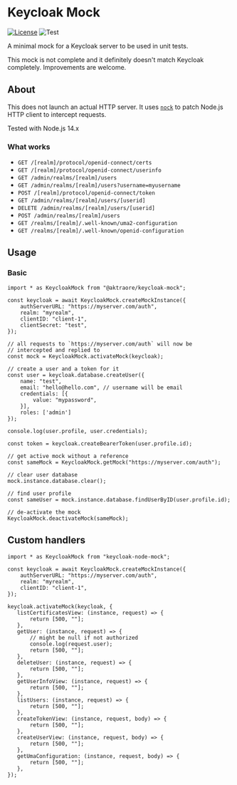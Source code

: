 # Keycloak Mock

[![License](https://img.shields.io/:license-mit-blue.svg)](http://doge.mit-license.org)
![Test](https://github.com/aktraore/keycloak-mock/actions/workflows/test.yml/badge.svg)

A minimal mock for a Keycloak server to be used in unit tests.

This mock is not complete and it definitely doesn't match Keycloak completely. Improvements are welcome.

## About

This does not launch an actual HTTP server. It uses [`nock`](https://github.com/nock/nock) to patch Node.js HTTP client to intercept requests.

Tested with Node.js 14.x

### What works

-   `GET /[realm]/protocol/openid-connect/certs`
-   `GET /[realm]/protocol/openid-connect/userinfo`
-   `GET /admin/realms/[realm]/users`
-   `GET /admin/realms/[realm]/users?username=myusername`
-   `POST /[realm]/protocol/openid-connect/token`
-   `GET /admin/realms/[realm]/users/[userid]`
-   `DELETE /admin/realms/[realm]/users/[userid]`
-   `POST /admin/realms/[realm]/users`
-   `GET /realms/[realm]/.well-known/uma2-configuration`
-   `GET /realms/[realm]/.well-known/openid-configuration`

## Usage

### Basic

    import * as KeycloakMock from "@aktraore/keycloak-mock";

    const keycloak = await KeycloakMock.createMockInstance({
        authServerURL: "https://myserver.com/auth",
        realm: "myrealm",
        clientID: "client-1",
        clientSecret: "test",
    });

    // all requests to `https://myserver.com/auth` will now be
    // intercepted and replied to
    const mock = KeycloakMock.activateMock(keycloak);

    // create a user and a token for it
    const user = keycloak.database.createUser({
        name: "test",
        email: "hello@hello.com", // username will be email
        credentials: [{
            value: "mypassword",
        }],
        roles: ['admin']
    });

    console.log(user.profile, user.credentials);

    const token = keycloak.createBearerToken(user.profile.id);

    // get active mock without a reference
    const sameMock = KeycloakMock.getMock("https://myserver.com/auth");

    // clear user database
    mock.instance.database.clear();

    // find user profile
    const sameUser = mock.instance.database.findUserByID(user.profile.id);

    // de-activate the mock
    KeycloakMock.deactivateMock(sameMock);

## Custom handlers

    import * as KeycloakMock from "keycloak-node-mock";

    const keycloak = await KeycloakMock.createMockInstance({
        authServerURL: "https://myserver.com/auth",
        realm: "myrealm",
        clientID: "client-1",
    });

    keycloak.activateMock(keycloak, {
       listCertificatesView: (instance, request) => {
           return [500, ""];
       },
       getUser: (instance, request) => {
           // might be null if not authorized
           console.log(request.user);
           return [500, ""];
       },
       deleteUser: (instance, request) => {
           return [500, ""];
       },
       getUserInfoView: (instance, request) => {
           return [500, ""];
       },
       listUsers: (instance, request) => {
           return [500, ""];
       },
       createTokenView: (instance, request, body) => {
           return [500, ""];
       },
       createUserView: (instance, request, body) => {
           return [500, ""];
       },
       getUmaConfiguration: (instance, request, body) => {
           return [500, ""];
       },
    });
